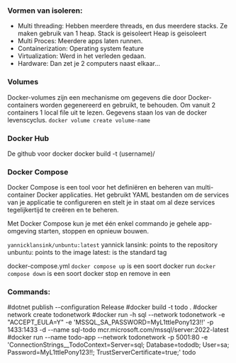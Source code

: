 
### Vormen van isoleren:
- Multi threading:
Hebben meerdere threads, en dus meerdere stacks. Ze maken gebruik van 1 heap.
Stack is geisoleert
Heap is geisoleert
- Multi Proces:
Meerdere apps laten runnen.
- Containerization:
Operating system feature
- Virtualization:
Werd in het verleden gedaan. 
- Hardware:
Dan zet je 2 computers naast elkaar...


### Volumes
Docker-volumes zijn een mechanisme om gegevens die door Docker-containers worden gegenereerd en gebruikt, te behouden.
Om vanuit 2 containers 1 local file uit te lezen. Gegevens staan los van de docker levenscyclus.
`docker volume create volume-name`


### Docker Hub
De github voor docker
docker build -t (username)/

### Docker Compose
Docker Compose is een tool voor het definiëren en beheren van multi-container Docker applicaties. Het gebruikt YAML bestanden om de services van je applicatie te configureren en stelt je in staat om al deze services tegelijkertijd te creëren en te beheren.

Met Docker Compose kun je met één enkel commando je gehele app-omgeving starten, stoppen en opnieuw bouwen.

`yannicklansink/unbuntu:latest`
yannick lansink: points to the repository
unbuntu: points to the image
latest: is the standard tag

docker-compose.yml
`docker compose up` is een soort docker run
`docker compose down` is een soort docker stop en remove in een


### Commands:
#dotnet publish --configuration Release
#docker build -t todo .
#docker network create todonetwork
#docker run -h sql --network todonetwork -e "ACCEPT_EULA=Y" -e 'MSSQL_SA_PASSWORD=MyL1ttlePony123!!' -p 1433:1433 -d --name sql-todo mcr.microsoft.com/mssql/server:2022-latest 
#docker run --name todo-app --network todonetwork -p 5001:80 -e 'ConnectionStrings__TodoContext=Server=sql; Database=tododb; User=sa; Password=MyL1ttlePony123!!; TrustServerCertificate=true;' todo

